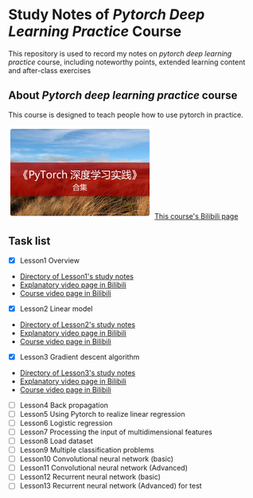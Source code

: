 # Study Notes of _Pytorch Deep Learning Practice_ Course
This repository is used to record my notes on _pytorch deep learning practice_ course, including noteworthy points, extended learning content and after-class exercises
## About _Pytorch deep learning practice_ course
This course is designed to teach people how to use pytorch in practice.


![Course screenshot from Bilibili](PytorchDeepLearningPracticeCourseScreenshot.png)
[This course's Bilibili page](https://www.bilibili.com/video/BV1Y7411d7Ys?)
## Task list
- [x] Lesson1 Overview
- [Directory of Lesson1's study notes](studyNotes/lesson1)
- [Explanatory video page in Bilibili](https://www.bilibili.com/video/BV12R4y1p7BG?spm_id_from=333.999.0.0)
- [Course video page in Bilibili](https://www.bilibili.com/video/BV1Y7411d7Ys?p=1)
- [x] Lesson2 Linear model
- [Directory of Lesson2's study notes](studyNotes/lesson2)
- [Explanatory video page in Bilibili](https://www.bilibili.com/video/BV1fN4y1377b/?vd_source=991f5e314cf15db946768ec01c49fc50)
- [Course video page in Bilibili](https://www.bilibili.com/video/BV1Y7411d7Ys?p=2)
- [x] Lesson3 Gradient descent algorithm
- [Directory of Lesson3's study notes](studyNotes/lesson3)
- [Explanatory video page in Bilibili](https://www.bilibili.com/video/BV16D4y1r7Vm/)
- [Course video page in Bilibili](https://www.bilibili.com/video/BV1Y7411d7Ys?p=3)
- [ ] Lesson4 Back propagation
- [ ] Lesson5 Using Pytorch to realize linear regression
- [ ] Lesson6 Logistic regression
- [ ] Lesson7 Processing the input of multidimensional features
- [ ] Lesson8 Load dataset
- [ ] Lesson9 Multiple classification problems
- [ ] Lesson10 Convolutional neural network (basic)
- [ ] Lesson11 Convolutional neural network (Advanced)
- [ ] Lesson12 Recurrent neural network (basic)
- [ ] Lesson13 Recurrent neural network (Advanced)
for test
